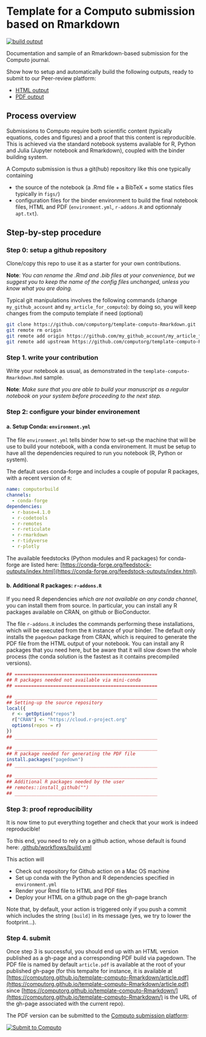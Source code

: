 
# Template for a Computo submission based on Rmarkdown

[![build output](https://github.com/computorg/template-computo-Rmarkdown/workflows/build/badge.svg)](https://computorg.github.io/template-computo-Rmarkdown/)
<!--[![Binder](https://binder.pangeo.io/badge_logo.svg)](https://mybinder.org/v2/gh/computorg/template-computo-Rmarkdown/main?urlpath=rstudio)-->

Documentation and sample of an Rmarkdown-based submission for the Computo journal.

Show how to setup and automatically build the following outputs, ready to submit to our Peer-review platform: 

- [HTML output](https://computorg.github.io/template-computo-Rmarkdown/)
- [PDF output](https://computorg.github.io/template-computo-Rmarkdown/article.pdf)

## Process overview

Submissions to Computo require both scientific content (typically equations, codes and figures) and a proof that this content is reproducible. This is achieved via the standard notebook systems available for R, Python and Julia (Jupyter notebook and Rmarkdown), coupled with the binder building system. 

A Computo submission is thus a git(hub) repository like this one typically containing 

- the source of the notebook (a .Rmd file + a BibTeX + some statics files typically in `figs/`)
- configuration files for the binder environment to build the final notebook files, HTML and PDF (`environment.yml`, `r-addons.R` and optionnaly `apt.txt`). 

## Step-by-step procedure

### Step 0: setup a github repository

Clone/copy this repo to use it as a starter for your own contributions.

**Note**: _You can rename the .Rmd and .bib files at your convenience, but we suggest you to keep the name of the config files unchanged, unless you know what you are doing._

Typical git manipulations involves the following commands (change `my_github_account` and `my_article_for_computo`): by doing so, you will keep changes from the computo template if need (optional)

``` bash
git clone https://github.com/computorg/template-computo-Rmarkdown.git
git remote rm origin
git remote add origin https://github.com/my_github_account/my_article_for_computo.git
git remote add upstream https://github.com/computorg/template-computo-Rmarkdown
```

### Step 1. write your contribution 

Write your notebook as usual, as demonstrated in the `template-computo-Rmarkdown.Rmd` sample.

**Note**: _Make sure that you are able to build your manuscript as a regular notebook on your system before proceeding to the next step._

### Step 2: configure your binder environement

#### a. Setup Conda: `environment.yml`

The file `environment.yml` tells binder how to set-up the machine that will be use to build your notebook, with a conda environement. It must be setup to have all the dependencies required to run you notebook (R, Python or system). 

The default uses conda-forge and includes a couple of popular R packages, with a recent version of `R`:

``` yaml
name: computorbuild
channels:
  - conda-forge
dependencies:
  - r-base=4.1.0
  - r-codetools
  - r-remotes
  - r-reticulate
  - r-rmarkdown
  - r-tidyverse
  - r-plotly
```

The available feedstocks (Python modules and R packages) for conda-forge are listed here: [https://conda-forge.org/feedstock-outputs/index.html](https://conda-forge.org/feedstock-outputs/index.html).

#### b. Additional R packages: `r-addons.R`

If you need R dependencies _which are not available on any conda channel_, you can install them from source. In particular, you can install any R packages available on CRAN, on github or BioConductor. 

The file `r-addons.R` includes the commands performing these installations, which will be executed from the `R` instance of your binder. The default only installs the `pagedown` package from CRAN, which is required to generate the PDF file from the HTML output of your notebook. You can install any R packages that you need here, but be aware that it will slow down the whole process (the conda solution is the fastest as it contains precompiled versions).

```r
## ====================================================
## R packages needed not available via mini-conda
## ====================================================

## ____________________________________________________
## Setting-up the source repository
local({
  r <- getOption("repos")
  r["CRAN"] <- "https://cloud.r-project.org"
  options(repos = r)
})
## ____________________________________________________

## ____________________________________________________
## R package needed for generating the PDF file
install.packages("pagedown")
## ____________________________________________________

## ____________________________________________________
## Additional R packages needed by the user
## remotes::install_github("")
## ____________________________________________________
```

### Step 3: proof reproducibility

It is now time to put everything together and check that your work is indeed reproducible! 

To this end, you need to rely on a github action, whose default is found here: [.github/workflows/build.yml](https://github.com/computorg/template-computo-Rmarkdown/blob/main/.github/workflows/build.yml)

This action will

- Check out repository for Github action on a Mac OS machine
- Set up conda with the Python and R dependencies specified in `environment.yml`
- Render your Rmd file to HTML and PDF files
- Deploy your HTML on a github page on the gh-page branch

Note that, by default, your action is triggered only if you push a commit which includes the string `[build]` in its message (yes, we try to lower the footprint...).

### Step 4. submit

Once step 3 is successful, you should end up with an HTML version published as a gh-page and a corresponding PDF build via pagedown. The PDF file is named by default `article.pdf` is available at the root of your published gh-page (for this tempalte for instance, it is available at [https://computorg.github.io/template-computo-Rmarkdown/article.pdf](https://computorg.github.io/template-computo-Rmarkdown/article.pdf) since [https://computorg.github.io/template-computo-Rmarkdown/](https://computorg.github.io/template-computo-Rmarkdown/) is the URL of the gh-page associated with the current repo).

The PDF version can be submitted to the [Computo submission platform](https://computo.scholasticahq.com/):

<div id="scholastica-submission-button" style="margin-top: 10px; margin-bottom: 10px;"><a href="https://computo.scholasticahq.com/for-authors" style="outline: none; border: none;"><img style="outline: none; border: none;" src="https://s3.amazonaws.com/docs.scholastica/law-review-submission-button/submit_via_scholastica.png" alt="Submit to Computo"></a></div>
